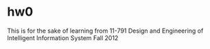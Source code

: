 hw0
===

This is for the sake of learning from 11-791 Design and Engineering of Intelligent Information System Fall 2012